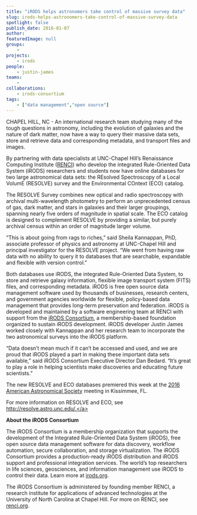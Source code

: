 ```yaml
---
title: "iRODS helps astronomers take control of massive survey data"
slug: irods-helps-astronomers-take-control-of-massive-survey-data
spotlight: false
publish_date: 2016-01-07
author: 
featuredImage: null
groups:
    - 
projects:
    - irods
people:
    - justin-james
teams: 
    - 
collaborations:
    - irods-consortium
tags:
    - ["data management","open source"]
---
```

CHAPEL HILL, NC - An international research team studying many of the tough questions in astronomy, including the evolution of galaxies and the nature of dark matter, now have a way to query their massive data sets, store and retrieve data and corresponding metadata, and transport files and images. 

By partnering with data specialists at UNC-Chapel Hill’s Renaissance Computing Institute (<a href="http://www.renci.org" target="_blank">RENCI</a>) who develop the integrated Rule-Oriented Data System (iRODS) researchers and students now have online databases for two large astronomical data sets: the REsolved Spectroscopy of a Local VolumE (RESOLVE) survey and the Environmental COntext (ECO) catalog. <!--more-->

The RESOLVE Survey combines new optical and radio spectroscopy with archival multi-wavelength photometry to perform an unprecedented census of gas, dark matter, and stars in galaxies and their larger groupings, spanning nearly five orders of magnitude in spatial scale. The ECO catalog is designed to complement RESOLVE by providing a similar, but purely archival census within an order of magnitude larger volume.

“This is about going from rags to riches,” said Sheila Kannappan, PhD, associate professor of physics and astronomy at UNC-Chapel Hill and principal investigator for the RESOLVE project. “We went from having raw data with no ability to query it to databases that are searchable, expandable and flexible with version control.”

Both databases use iRODS, the integrated Rule-Oriented Data System, to store and retrieve galaxy information, flexible image transport system (FITS) files, and corresponding metadata. iRODS is free open source data management software used by thousands of businesses, research centers, and government agencies worldwide for flexible, policy-based data management that provides long-term preservation and federation. iRODS is developed and maintained by a software engineering team at RENCI with support from the <a href="http://irods.org/consortium/" target="_blank">iRODS Consortium</a>, a membership-based foundation organized to sustain iRODS development. iRODS developer Justin James worked closely with Kannappan and her research team to incorporate the two astronomical surveys into the iRODS platform.

“Data doesn’t mean much if it can’t be accessed and used, and we are proud that iRODS played a part in making these important data sets available,” said iRODS Consortium Executive Director Dan Bedard. “It’s great to play a role in helping scientists make discoveries and educating future scientists.”

The new RESOLVE and ECO databases premiered this week at the <a href="http://aas.org/meetings/aas227" target="_blank">2016 American Astronomical Society</a> meeting in Kissimmee, FL.

For more information on RESOLVE and ECO, see <a href="http://resolve.astro.unc.edu/" target="_blank">http://resolve.astro.unc.edu/.</a>

<strong>About the iRODS Consortium</strong>

The iRODS Consortium is a membership organization that supports the development of the Integrated Rule-Oriented Data System (iRODS), free open source data management software for data discovery, workflow automation, secure collaboration, and storage virtualization. The iRODS Consortium provides a production-ready iRODS distribution and iRODS support and professional integration services. The world’s top researchers in life sciences, geosciences, and information management use iRODS to control their data. Learn more at <a href="http://irods.org" target="_blank">irods.org</a>.

The iRODS Consortium is administered by founding member RENCI, a research institute for applications of advanced technologies at the University of North Carolina at Chapel Hill. For more on RENCI, see <a href="http://renci.org" target="_blank">renci.org</a>.
